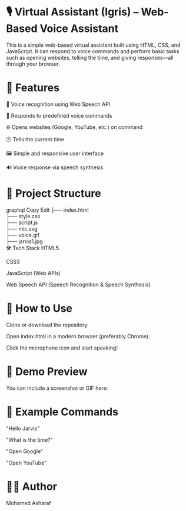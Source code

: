 # 🎙️ Virtual Assistant (Igris) – Web-Based Voice Assistant
This is a simple web-based virtual assistant built using HTML, CSS, and JavaScript. It can respond to voice commands and perform basic tasks such as opening websites, telling the time, and giving responses—all through your browser.

# 🚀 Features
🎤 Voice recognition using Web Speech API

🧠 Responds to predefined voice commands

🌐 Opens websites (Google, YouTube, etc.) on command

🕒 Tells the current time

🖼️ Simple and responsive user interface

🔊 Voice response via speech synthesis

# 📁 Project Structure
graphql
Copy
Edit
├── index.html        
├── style.css         
├── script.js         
├── mic.svg           
├── voice.gif         
├── jarvis1.jpg       
🛠️ Tech Stack
HTML5

CSS3

JavaScript (Web APIs)

Web Speech API (Speech Recognition & Speech Synthesis)

# 🎯 How to Use
Clone or download the repository.

Open index.html in a modern browser (preferably Chrome).

Click the microphone icon and start speaking!

# 📸 Demo Preview
You can include a screenshot or GIF here:



# 📌 Example Commands
"Hello Jarvis"

"What is the time?"

"Open Google"

"Open YouTube"

# 🧑‍💻 Author
Mohamed Asharaf

